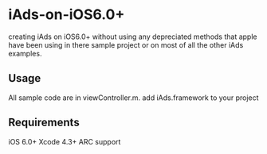 iAds-on-iOS6.0+
============

creating iAds on iOS6.0+ without using any depreciated methods that apple have been using in there sample project or on most of all the other iAds examples.

Usage
---
All sample code are in viewController.m. 
add iAds.framework to your project


Requirements
---
iOS 6.0+
Xcode 4.3+
ARC support
